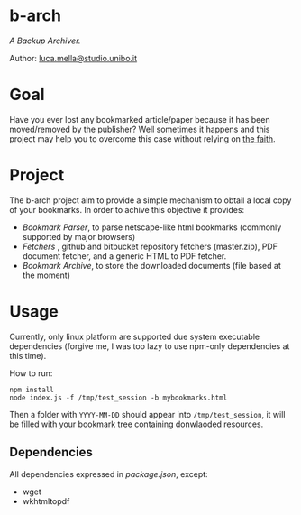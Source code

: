# b-arch

_A Backup Archiver._

Author: luca.mella@studio.unibo.it

# Goal

Have you ever lost any bookmarked article/paper because it has been moved/removed by the publisher? Well sometimes it happens and this project may help you to overcome this case without relying on [the faith](https://www.archive.org).

# Project

The b-arch project aim to provide a simple mechanism to obtail a local copy of your bookmarks. In order to achive this objective it provides:

* _Bookmark Parser_, to parse netscape-like html bookmarks (commonly supported by major browsers)
* _Fetchers_ , github and bitbucket repository fetchers (master.zip), PDF document fetcher, and a generic HTML to PDF fetcher. 
* _Bookmark Archive_, to store the downloaded documents (file based at the moment)

# Usage

Currently, only linux platform are supported due system executable dependencies (forgive me, I was too lazy to use npm-only dependencies at this time).

How to run:

```
npm install
node index.js -f /tmp/test_session -b mybookmarks.html
```

Then a folder with `YYYY-MM-DD` should appear into `/tmp/test_session`, it will be filled with your bookmark tree containing donwlaoded resources.


## Dependencies

All dependencies expressed in _package.json_, except:

* wget
* wkhtmltopdf  

